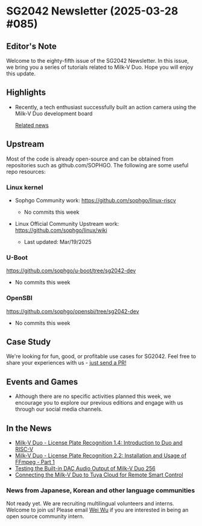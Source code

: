 # SG2042 Newsletter (2025-03-28 #085)

## Editor's Note

Welcome to the eighty-fifth issue of the SG2042 Newsletter. In this issue, we bring you a series of tutorials related to Milk-V Duo. Hope you will enjoy this update.

## Highlights

+ Recently, a tech enthusiast successfully built an action camera using the Milk-V Duo development board

  [Related news](https://www.bilibili.com/video/BV1htQ6YqEyu)

## Upstream

Most of the code is already open-source and can be obtained from repositories such as github.com/SOPHGO. The following are some useful repo resources:

### Linux kernel

+ Sophgo Community work: https://github.com/sophgo/linux-riscv

  + No commits this week

+ Linux Official Community Upstream work: https://github.com/sophgo/linux/wiki

  + Last updated: Mar/19/2025


### U-Boot

https://github.com/sophgo/u-boot/tree/sg2042-dev

+ No commits this week

### OpenSBI

https://github.com/sophgo/opensbi/tree/sg2042-dev

+ No commits this week

## Case Study

We're looking for fun, good, or profitable use cases for SG2042. Feel free to share your experiences with us - [just send a PR!](https://github.com/sophgocommunity/SG2042-Newsletter/pulls)

## Events and Games

- Although there are no specific activities planned this week, we encourage you to explore our previous editions and engage with us through our social media channels.


## In the News

+ [Milk-V Duo - License Plate Recognition 1.4: Introduction to Duo and RISC-V][news-1]
+ [Milk-V Duo - License Plate Recognition 2.2: Installation and Usage of FFmpeg - Part 1][news-2]
+ [Testing the Built-in DAC Audio Output of Milk-V Duo 256][news-3]
+ [Connecting the Milk-V Duo to Tuya Cloud for Remote Smart Control][news-4]

[news-1]:https://www.bilibili.com/video/BV1NvoWY4EpD
[news-2]:https://www.bilibili.com/video/BV117o4YvEXv
[news-3]:https://zhuanlan.zhihu.com/p/27303120895
[news-4]:https://zhuanlan.zhihu.com/p/27441840313

### News from Japanese, Korean and other language communities

Not ready yet. We are recruiting multilingual volunteers and interns. Welcome to join us! Please email [Wei Wu](mailto:wuwei2016@iscas.ac.cn) if you are interested in being an open source community intern.